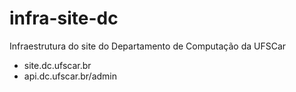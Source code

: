 # infra-site-dc
Infraestrutura do site do Departamento de Computação da UFSCar
- site.dc.ufscar.br
- api.dc.ufscar.br/admin
